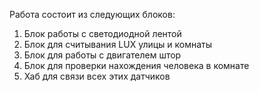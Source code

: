 Работа состоит из следующих блоков:
1) Блок работы с светодиодной лентой
2) Блок для считывания LUX улицы и комнаты
3) Блок для работы с двигателем штор
4) Блок для проверки нахождения человека в комнате
5) Хаб для связи всех этих датчиков

